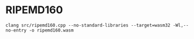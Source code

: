 # RIPEMD160

`clang src/ripemd160.cpp --no-standard-libraries --target=wasm32 -Wl,--no-entry -o ripemd160.wasm`